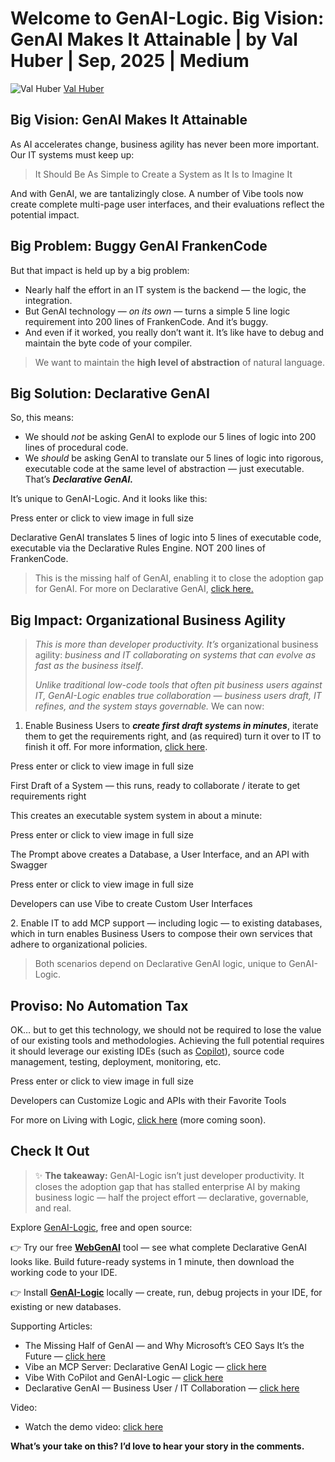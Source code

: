 # Welcome to GenAI-Logic. Big Vision: GenAI Makes It Attainable | by Val Huber | Sep, 2025 | Medium

![Val Huber](https://miro.medium.com/v2/resize:fill:64:64/1*0qOQBv3xkVSTY3MSpi0esg.jpeg)
[Val Huber](https://medium.com/@valjhuber)

Big Vision: GenAI Makes It Attainable
-------------------------------------

As AI accelerates change, business agility has never been more important. Our IT systems must keep up:

> It Should Be As Simple to Create a System as It Is to Imagine It

And with GenAI, we are tantalizingly close. A number of Vibe tools now create complete multi-page user interfaces, and their evaluations reflect the potential impact.

Big Problem: Buggy GenAI FrankenCode
------------------------------------

But that impact is held up by a big problem:

*   Nearly half the effort in an IT system is the backend — the logic, the integration.
*   But GenAI technology — _on its own_ — turns a simple 5 line logic requirement into 200 lines of FrankenCode. And it’s buggy.
*   And even if it worked, you really don’t want it. It’s like have to debug and maintain the byte code of your compiler.

> We want to maintain the **high level of abstraction** of natural language.

Big Solution: Declarative GenAI
-------------------------------

So, this means:

*   We should _not_ be asking GenAI to explode our 5 lines of logic into 200 lines of procedural code.
*   We _should_ be asking GenAI to translate our 5 lines of logic into rigorous, executable code at the same level of abstraction — just executable. That’s **_Declarative GenAI._**

It’s unique to GenAI-Logic. And it looks like this:

Press enter or click to view image in full size

Declarative GenAI translates 5 lines of logic into 5 lines of executable code, executable via the Declarative Rules Engine. NOT 200 lines of FrankenCode.

> This is the missing half of GenAI, enabling it to close the adoption gap for GenAI. For more on Declarative GenAI, [click here.](https://medium.com/@valjhuber/the-missing-half-of-genai-and-why-microsofts-ceo-says-it-s-the-future-c6fc05d93640)

Big Impact: Organizational Business Agility
-------------------------------------------

> _This is more than developer productivity. It’s_ organizational business agility: _business and IT collaborating on systems that can evolve as fast as the business itself_.
> 
> _Unlike traditional low-code tools that often pit business users against IT, GenAI-Logic enables true collaboration — business users draft, IT refines, and the system stays governable._ We can now:

1.  Enable Business Users to **_create first draft systems in minutes_**, iterate them to get the requirements right, and (as required) turn it over to IT to finish it off. For more information, [click here](https://medium.com/@valjhuber/declarative-genai-business-user-it-collaboration-c5547776ff7d).

Press enter or click to view image in full size

First Draft of a System — this runs, ready to collaborate / iterate to get requirements right

This creates an executable system system in about a minute:

Press enter or click to view image in full size

The Prompt above creates a Database, a User Interface, and an API with Swagger

Press enter or click to view image in full size

Developers can use Vibe to create Custom User Interfaces

2\. Enable IT to add MCP support — including logic — to existing databases, which in turn enables Business Users to compose their own services that adhere to organizational policies.

> Both scenarios depend on Declarative GenAI logic, unique to GenAI-Logic.

Proviso: No Automation Tax
--------------------------

OK… but to get this technology, we should not be required to lose the value of our existing tools and methodologies. Achieving the full potential requires it should leverage our existing IDEs (such as [Copilot](https://medium.com/@valjhuber/vibe-with-copilot-and-genai-logic-925894574125)), source code management, testing, deployment, monitoring, etc.

Press enter or click to view image in full size

Developers can Customize Logic and APIs with their Favorite Tools

For more on Living with Logic, [click here](https://medium.com/@valjhuber/declarative-genai-business-user-it-collaboration-c5547776ff7d) (more coming soon).

Check It Out
------------

> ✨ **The takeaway:** GenAI-Logic isn’t just developer productivity. It closes the adoption gap that has stalled enterprise AI by making business logic — half the project effort — declarative, governable, and real.

Explore [GenAI-Logic](http://www.genai-logic.com/), free and open source:

👉 Try our free [**WebGenAI**](https://apifabric.ai/admin-app/) tool — see what complete Declarative GenAI looks like. Build future-ready systems in 1 minute, then download the working code to your IDE.

👉 Install [**GenAI-Logic**](https://apilogicserver.github.io/Docs/Doc-Home/) locally — create, run, debug projects in your IDE, for existing or new databases.

Supporting Articles:

*   The Missing Half of GenAI — and Why Microsoft’s CEO Says It’s the Future — [click here](https://medium.com/@valjhuber/the-missing-half-of-genai-and-why-microsofts-ceo-says-it-s-the-future-c6fc05d93640)
*   Vibe an MCP Server: Declarative GenAI Logic — [click here](https://medium.com/@valjhuber/vibe-an-mcp-server-declarative-genai-logic-dec16719c004)
*   Vibe With CoPilot and GenAI-Logic — [click here](https://medium.com/@valjhuber/vibe-with-copilot-and-genai-logic-925894574125)
*   Declarative GenAI — Business User / IT Collaboration — [click here](https://medium.com/@valjhuber/declarative-genai-business-user-it-collaboration-c5547776ff7d)

Video:

*   Watch the demo video: [click here](https://youtu.be/Z4_NJIm5rFs?si=MhnfMOZznwfGRYji)

**What’s your take on this? I’d love to hear your story in the comments.**